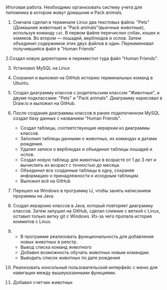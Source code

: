Итоговая работа.
Необходимо организовать систему учета для питомника в котором живут домашние и Pack animals.
1. Сначала сделал в терминале Linux два текстовых файла: "Pets"(Домашние животные) и "Pack animals"(вьючные животные), используя команду `cat`. В первом файле перечислил собак, кошек и хомяков. Во втором — лошадей, верблюдов и ослов.
Затем объединил содержимое этих двух файлов в один. Переименовал получившийся файл в "Human Friends"

2.Создал новую директорию и переместил туда файл "Human Friends".

3. Установил MySQL на Linux

4. Сохранил и выложил на GitHub историю терминальных команд в Ubuntu.

5. Создал диаграмму классов с родительским классом "Животные", и двумя подклассами: "Pets" и "Pack animals".
Диаграмму нарисовал в Draw.io и выложил на GitHub.

6. После создания диаграммы классов в ранее подключенном MySQL создал базу данных с названием "Human Friends".
   - Создал таблицы, соответствующие иерархии из диаграммы классов.
   - Заполнил таблицы данными о животных, их командах и датами рождения.
   - Удалил записи о верблюдах и объединил таблицы лошадей и ослов.
   - Создал новую таблицу для животных в возрасте от 1 до 3 лет и вычислить их возраст с точностью до месяца.
   - Объединил все созданные таблицы в одну, сохраняя информацию о принадлежности к исходным таблицам.
   - Выложил всё на GitHub
7. Перешел на Windows в программу IJ, чтобы занять написанием прораммы на Java.
8. Создал иерархию классов в Java, который повторяет диаграмму классов. Затем запушил на GitHub, сделал слияние с веткой с Linux, оставил только ветку git с Windows. Из-за чего пропала история коммитов с Linux.
9. - В программе реализовать функциональность для добавления новых животных в реестр.       
   - Вывод списка команд животного
   - Добавил возможность обучать животных новым командам.
   - Выводить список животных по дате рождения
10. Реализовать консольный пользовательский интерфейс с меню для навигации между вышеуказанными функциями.     
11. Добавил счетчик животных


